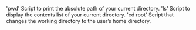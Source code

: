 'pwd' Script to print the absolute path of your current directory.
'ls' Script to display the contents list of your current directory.
'cd root' Script that changes the working directory to the user’s home directory.
